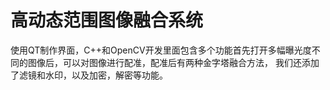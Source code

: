 # 高动态范围图像融合系统
使用QT制作界面，C++和OpenCV开发里面包含多个功能首先打开多幅曝光度不同的图像后，可以对图像进行配准，配准后有两种金字塔融合方法，
我们还添加了滤镜和水印，以及加密，解密等功能。
